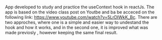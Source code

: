 App developed to study and practice the useContext hook in reactJs.
The app is based on the video class post on Youtbe and ba be acceced on the following link: https://www.youtube.com/watch?v=5LrDIWkK_Bc.
There are two approches, where one is a simple and easier way to undestand the hook and how it works, and in the second one, it is improved what was made previosly , however keeping the same final result.
